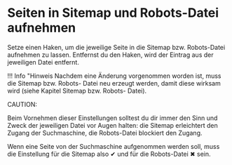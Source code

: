 # Seiten in Sitemap und Robots-Datei aufnehmen 

Setze einen Haken, um die jeweilige Seite in die Sitemap bzw. Robots-Datei aufnehmen zu lassen. Entfernst du den Haken, wird der Eintrag aus der jeweiligen Datei entfernt.

!!! Info "Hinweis
	 Nachdem eine Änderung vorgenommen worden ist, muss die Sitemap bzw. Robots- Datei neu erzeugt werden, damit diese wirksam wird \(siehe Kapitel Sitemap bzw. Robots- Datei\).

CAUTION:

Beim Vornehmen dieser Einstellungen solltest du dir immer den Sinn und Zweck der jeweiligen Datei vor Augen halten: die Sitemap erleichtert den Zugang der Suchmaschine, die Robots-Datei blockiert den Zugang.

Wenn eine Seite von der Suchmaschine aufgenommen werden soll, muss die Einstellung für die Sitemap also ✔ und für die Robots-Datei ✖ sein.



